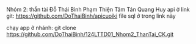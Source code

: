 Nhóm 2: thần tài
Đỗ Thái Bình
Phạm Thiện Tâm
Tán Quang Huy
api ở link git: https://github.com/DoThaiBinh/apicuoiki
file sql ở trong link này

chạy app ở nhánh: git clone https://github.com/DoThaiBinh/124LTTD01_Nhom2_ThanTai_CK.git
